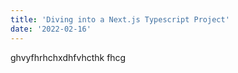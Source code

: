 ```yaml
---
title: 'Diving into a Next.js Typescript Project'
date: '2022-02-16'
---
```


ghvyfhrhchxdhfvhcthk fhcg